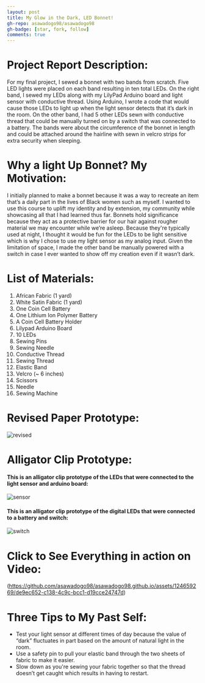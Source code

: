 ```yaml
---
layout: post
title: My Glow in the Dark, LED Bonnet!
gh-repo: asawadogo98/asawadogo98
gh-badge: [star, fork, follow]
comments: true
---
```

# Project Report Description: 
For my final project, I sewed a bonnet with two bands from scratch. Five LED lights were placed on each band resulting in ten total LEDs. On the right band, I sewed my LEDs along with my LilyPad Arduino board and light sensor with conductive thread. Using Arduino, I wrote a code that would cause those LEDs to light up when the light sensor detects that it’s dark in the room. On the other band, I had 5 other LEDs sewn with conductive thread that could be manually turned on by a switch that was connected to a battery. The bands were about the circumference of the bonnet in length and could be attached around the hairline with sewn in velcro strips for extra security when sleeping.
# Why a light Up Bonnet? My Motivation:
I initially planned to make a bonnet because it was a way to recreate an item that’s a daily part in the lives of Black women such as myself. I wanted to use this course to uplift my identity and by extension, my community while showcasing all that I had learned thus far. Bonnets hold significance because they act as a protective barrier for our hair against rougher material we may encounter while we’re asleep. Because they're typically used at night, I thought it would be fun for the LEDs to be light sensitive which is why I chose to use my light sensor as my analog input. Given the limitation of space, I made the other band be manually powered with a switch in case I ever wanted to show off my creation even if it wasn’t dark.
# List of Materials: 
1. African Fabric (1 yard) 
1. White Satin Fabric (1 yard) 
1. One Coin Cell Battery
1. One Lithium Ion Polymer Battery
1. A Coin Cell Battery Holder
1. Lilypad Arduino Board 
1. 10 LEDs
1. Sewing Pins
1. Sewing Needle
1. Conductive Thread
1. Sewing Thread
1. Elastic Band 
1. Velcro (~ 6 inches) 
1. Scissors
1. Needle
1. Sewing Machine 
# Revised Paper Prototype: 
![revised](https://asawadogo98.github.io/assets/IMG-5081.jpg)
# Alligator Clip Prototype: 
#### This is an alligator clip prototype of the LEDs that were connected to the light sensor and arduino board:
![sensor](https://asawadogo98.github.io/assets/IMG_4924.jpeg)
#### This is an alligator clip prototype of the digital LEDs that were connected to a battery and switch: 
![switch](https://asawadogo98.github.io/assets/IMG-5080.jpg)
# Click to See Everything in action on Video:
(https://github.com/asawadogo98/asawadogo98.github.io/assets/124659269/de9ec652-c138-4c9c-bcc1-d19cce24747d)
# Three Tips to My Past Self:
* Test your light sensor at different times of day because the value of “dark” fluctuates in part based on the amount of natural light in the room. 
* Use a safety pin to pull your elastic band through the two sheets of fabric to make it easier. 
* Slow down as you're sewing your fabric together so that the thread doesn’t get caught which results in having to restart.
